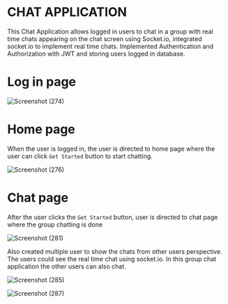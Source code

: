 # CHAT APPLICATION
This Chat Application allows logged in users to chat in a group with real time chats appearing on the chat screen using Socket.io, integrated socket.io to implement real time chats.
Implemented Authentication and Authorization with JWT and storing users logged in database. 

# Log in page
![Screenshot (274)](https://github.com/Shreekar11/Chat-Application/assets/123613407/4b47a938-936c-41d8-8e6b-8cfe8f8c63a9)

# Home page
When the user is logged in, the user is directed to home page where the user can click `Get Started` button to start chatting.

![Screenshot (276)](https://github.com/Shreekar11/Chat-Application/assets/123613407/0fbd03f8-2609-48e5-b65b-0db6538fc0de)

# Chat page
After the user clicks the `Get Started` button, user is directed to chat page where the group chatting is done

![Screenshot (281)](https://github.com/Shreekar11/Chat-Application/assets/123613407/64291997-9122-4b47-8181-77c386771c95)

Also created multiple user to show the chats from other users perspective. The users could see the real time chat using socket.io. In this group chat 
application the other users can also chat.

![Screenshot (285)](https://github.com/Shreekar11/Chat-Application/assets/123613407/7b611a98-8828-46e7-be93-5ec714fd29a8)


![Screenshot (287)](https://github.com/Shreekar11/Chat-Application/assets/123613407/8f50c4fa-5dbd-4873-8c55-905233b5056f)
